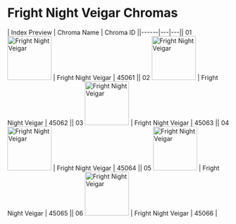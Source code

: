 # Fright Night Veigar Chromas

| Index  Preview | Chroma Name | Chroma ID ||------|---|---|| 01  <img src='https://raw.communitydragon.org/latest/plugins/rcp-be-lol-game-data/global/default/v1/champion-chroma-images/45/45061.png' alt='Fright Night Veigar' width='100'> | Fright Night Veigar | 45061 || 02  <img src='https://raw.communitydragon.org/latest/plugins/rcp-be-lol-game-data/global/default/v1/champion-chroma-images/45/45062.png' alt='Fright Night Veigar' width='100'> | Fright Night Veigar | 45062 || 03  <img src='https://raw.communitydragon.org/latest/plugins/rcp-be-lol-game-data/global/default/v1/champion-chroma-images/45/45063.png' alt='Fright Night Veigar' width='100'> | Fright Night Veigar | 45063 || 04  <img src='https://raw.communitydragon.org/latest/plugins/rcp-be-lol-game-data/global/default/v1/champion-chroma-images/45/45064.png' alt='Fright Night Veigar' width='100'> | Fright Night Veigar | 45064 || 05  <img src='https://raw.communitydragon.org/latest/plugins/rcp-be-lol-game-data/global/default/v1/champion-chroma-images/45/45065.png' alt='Fright Night Veigar' width='100'> | Fright Night Veigar | 45065 || 06  <img src='https://raw.communitydragon.org/latest/plugins/rcp-be-lol-game-data/global/default/v1/champion-chroma-images/45/45066.png' alt='Fright Night Veigar' width='100'> | Fright Night Veigar | 45066 |